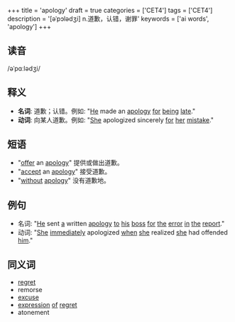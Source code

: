 +++
title = 'apology'
draft = true
categories = ['CET4']
tags = ['CET4']
description = '[əˈpɔlədʒi] n.道歉，认错，谢罪'
keywords = ['ai words', 'apology']
+++

## 读音
/əˈpɑːlədʒi/

## 释义
- **名词**: 道歉；认错。例如: "[He](/zh/post/he/) made an [apology](/zh/post/apology/) [for](/zh/post/for/) [being](/zh/post/being/) [late](/zh/post/late/)."
- **动词**: 向某人道歉。例如: "[She](/zh/post/she/) apologized sincerely [for](/zh/post/for/) [her](/zh/post/her/) [mistake](/zh/post/mistake/)."

## 短语
- "[offer](/zh/post/offer/) an [apology](/zh/post/apology/)" 提供或做出道歉。
- "[accept](/zh/post/accept/) an [apology](/zh/post/apology/)" 接受道歉。
- "[without](/zh/post/without/) [apology](/zh/post/apology/)" 没有道歉地。

## 例句
- 名词: "[He](/zh/post/he/) sent [a](/zh/post/a/) written [apology](/zh/post/apology/) [to](/zh/post/to/) [his](/zh/post/his/) [boss](/zh/post/boss/) [for](/zh/post/for/) [the](/zh/post/the/) [error](/zh/post/error/) [in](/zh/post/in/) [the](/zh/post/the/) [report](/zh/post/report/)."
- 动词: "[She](/zh/post/she/) [immediately](/zh/post/immediately/) apologized [when](/zh/post/when/) [she](/zh/post/she/) realized [she](/zh/post/she/) had offended [him](/zh/post/him/)."

## 同义词
- [regret](/zh/post/regret/)
- remorse
- [excuse](/zh/post/excuse/)
- [expression](/zh/post/expression/) [of](/zh/post/of/) [regret](/zh/post/regret/)
- atonement
